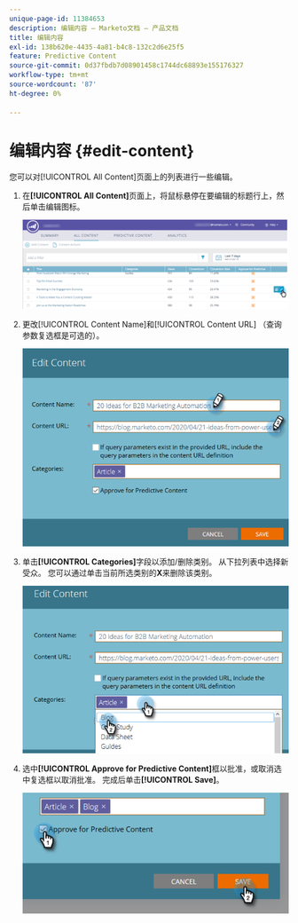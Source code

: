 ```yaml
---
unique-page-id: 11384653
description: 编辑内容 — Marketo文档 — 产品文档
title: 编辑内容
exl-id: 138b620e-4435-4a81-b4c8-132c2d6e25f5
feature: Predictive Content
source-git-commit: 0d37fbdb7d08901458c1744dc68893e155176327
workflow-type: tm+mt
source-wordcount: '87'
ht-degree: 0%

---
```


# 编辑内容 {#edit-content}

您可以对[!UICONTROL All Content]页面上的列表进行一些编辑。

1. 在&#x200B;**[!UICONTROL All Content]**&#x200B;页面上，将鼠标悬停在要编辑的标题行上，然后单击编辑图标。

   ![](assets/image2017-10-3-9-3a8-3a1.png)

1. 更改[!UICONTROL Content Name]和[!UICONTROL Content URL] （查询参数复选框是可选的）。

   ![](assets/edit-content-2.png)

1. 单击&#x200B;**[!UICONTROL Categories]**&#x200B;字段以添加/删除类别。 从下拉列表中选择新受众。 您可以通过单击当前所选类别的&#x200B;**X**&#x200B;来删除该类别。

   ![](assets/edit-content-3.png)

1. 选中&#x200B;**[!UICONTROL Approve for Predictive Content]**&#x200B;框以批准，或取消选中复选框以取消批准。 完成后单击&#x200B;**[!UICONTROL Save]**。

   ![](assets/edit-content-4.png)
